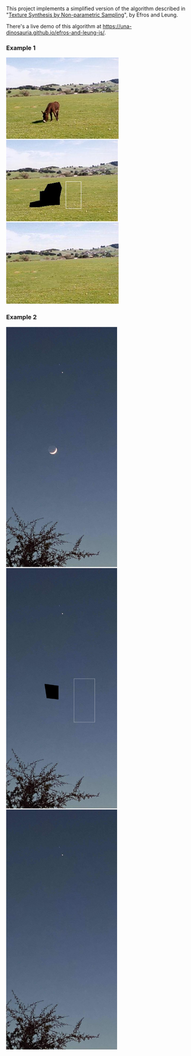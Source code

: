This project implements a simplified version of the algorithm described in "[Texture Synthesis by Non-parametric Sampling](https://www2.eecs.berkeley.edu/Research/Projects/CS/vision/papers/efros-iccv99.pdf)", by Efros and Leung.

There's a live demo of this algorithm at https://una-dinosauria.github.io/efros-and-leung-js/.

### Example 1
![donkey](donkey.jpg)
![donkey_fill](donkey2.jpg)
![donkey_result](results.jpg)

### Example 2
<img src=moon.jpg width="300">
<img src=region.png width="300">
<img src=results_1.jpg width="300">